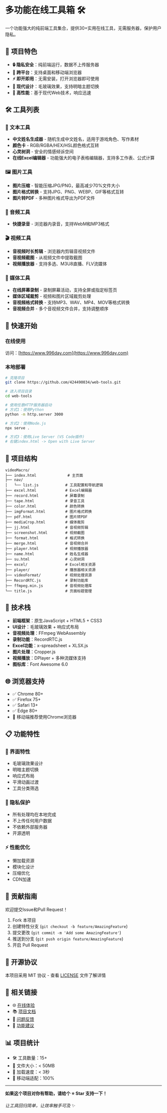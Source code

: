 # 多功能在线工具箱 🛠️

一个功能强大的纯前端工具集合，提供30+实用在线工具，无需服务器，保护用户隐私。

## 🌟 项目特色

- **🔒 隐私安全**：纯前端运行，数据不上传服务器
- **📱 跨平台**：支持桌面和移动端浏览器
- **⚡ 即开即用**：无需安装，打开浏览器即可使用
- **🎨 现代设计**：毛玻璃效果，支持明暗主题切换
- **🚀 高性能**：基于现代Web技术，响应迅速

## 🛠️ 工具列表

### 📝 文本工具
- **中文姓名生成器** - 随机生成中文姓名，适用于游戏角色、写作素材
- **颜色卡** - RGB/RGBA/HEX/HSL颜色格式互转
- **心灵树洞** - 安全的情感倾诉空间
- **在线Excel编辑器** - 功能强大的电子表格编辑器，支持多工作表、公式计算

### 🖼️ 图片工具
- **图片压缩** - 智能压缩JPG/PNG，最高减少70%文件大小
- **图片格式转换** - 支持JPG、PNG、WEBP、GIF等格式互转
- **图片转PDF** - 多种图片格式导出为PDF文件

### 🎵 音频工具
- **快捷录音** - 浏览器内录音，支持WebM和MP3格式

### 🎬 视频工具
- **音视频时长剪辑** - 浏览器内剪辑音视频文件
- **音视频截图** - 从视频文件中提取截图
- **视频播放器** - 支持多选、M3U8直播、FLV流媒体

### 🎪 媒体工具
- **在线屏幕录制** - 录制屏幕活动，支持全屏或指定标签页
- **媒体区域裁剪** - 视频和图片区域裁剪处理
- **音视频格式转换** - 支持MP3、WAV、MP4、MOV等格式转换
- **音视频合并** - 多个音视频文件合并，支持调整顺序

## 🚀 快速开始

### 在线使用
访问：[https://www.996day.com](https://www.996day.com)

### 本地部署

```bash
# 克隆项目
git clone https://github.com/424490034/web-tools.git

# 进入项目目录
cd web-tools

# 使用任意HTTP服务器启动
# 方式1：使用Python
python -m http.server 3000

# 方式2：使用Node.js
npx serve .

# 方式3：使用Live Server (VS Code插件)
# 右键index.html -> Open with Live Server
```

## 📁 项目结构

```
videoMacro/
├── index.html              # 主页面
├── nav/
│   └── list.js            # 工具配置和导航逻辑
├── excel.html             # Excel编辑器
├── record.html            # 屏幕录制
├── tape.html              # 录音工具
├── color.html             # 颜色转换
├── imgFormat.html         # 图片格式转换
├── pdf.html               # 图片转PDF
├── mediaCrop.html         # 媒体裁剪
├── jj.html                # 音视频剪辑
├── screenshot.html        # 视频截图
├── format.html            # 格式转换
├── merge.html             # 音视频合并
├── player.html            # 视频播放器
├── name.html              # 姓名生成器
├── su.html                # 心灵树洞
├── excel/                 # Excel相关资源
├── player/                # 播放器相关资源
├── videoFormat/           # 视频处理资源
├── RecordRTC.js           # 录制功能库
├── ffmpeg.min.js          # 音视频处理库
└── title.js               # 页面标题管理
```

## 🔧 技术栈

- **前端框架**：原生JavaScript + HTML5 + CSS3
- **UI设计**：毛玻璃效果 + 响应式布局
- **音视频处理**：FFmpeg WebAssembly
- **录制功能**：RecordRTC.js
- **Excel功能**：x-spreadsheet + XLSX.js
- **图片处理**：Cropper.js
- **视频播放**：DPlayer + 多种流媒体支持
- **图标库**：Font Awesome 6.0

## 🌐 浏览器支持

- ✅ Chrome 80+
- ✅ Firefox 75+
- ✅ Safari 13+
- ✅ Edge 80+
- 📱 移动端推荐使用Chrome浏览器

## 📋 功能特性

### 🎨 界面特性
- 毛玻璃效果设计
- 明暗主题切换
- 响应式布局
- 平滑动画过渡
- 工具分类筛选

### 🔐 隐私保护
- 所有处理均在本地完成
- 不上传任何用户数据
- 不依赖外部服务器
- 开源透明

### ⚡ 性能优化
- 懒加载资源
- 模块化设计
- 压缩优化
- CDN加速

## 🤝 贡献指南

欢迎提交Issue和Pull Request！

1. Fork 本项目
2. 创建特性分支 (`git checkout -b feature/AmazingFeature`)
3. 提交更改 (`git commit -m 'Add some AmazingFeature'`)
4. 推送到分支 (`git push origin feature/AmazingFeature`)
5. 开启 Pull Request

## 📄 开源协议

本项目采用 MIT 协议 - 查看 [LICENSE](LICENSE) 文件了解详情

## 🔗 相关链接

- 🌐 [在线体验](https://www.996day.com)
- 📚 [项目文档](https://github.com/424490034/web-tools)
- 🐛 [问题反馈](https://github.com/424490034/web-tools/issues)
- 💬 [功能建议](https://github.com/424490034/web-tools/discussions)

## 📊 项目统计

- 🛠️ 工具数量：15+
- 📂 文件大小：< 50MB
- 🚀 加载速度：< 3秒
- 📱 移动端适配：100%

---

**如果这个项目对你有帮助，请给个 ⭐ Star 支持一下！**

*让工具回归简单，让效率触手可及* ✨